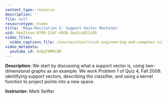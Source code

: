 ```yaml
---
content_type: resource
description: ''
file: null
resourcetype: Video
title: 'Mega-Recitation 5: Support Vector Machines'
uid: 9ee21cee-8709-51df-4920-3ea2ca822c05
video_files:
  video_captions_file: /courses/electrical-engineering-and-computer-science/6-034-artificial-intelligence-fall-2010/mega-recitation-videos/mega-recitation-5-support-vector-machines/6nDqY8MPLDM.vtt
video_metadata:
  youtube_id: 6nDqY8MPLDM
---
```


**Description:** We start by discussing what a support vector is, using two-dimensional graphs as an example. We work Problem 1 of Quiz 4, Fall 2008: identifying support vectors, describing the classifier, and using a kernel function to project points into a new space.

**Instructor:** Mark Seifter